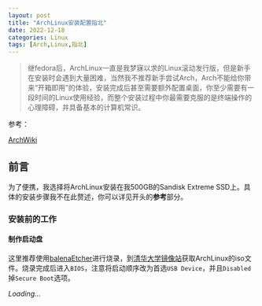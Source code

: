 ```yaml
---
layout: post
title: "ArchLinux安装配置指北"
date: 2022-12-18
categories: Linux
tags: [Arch,Linux,指北]
---
```

>继fedora后，ArchLinux一直是我梦寐以求的Linux滚动发行版，但是新手在安装时会遇到大量困难，当然我不推荐新手尝试Arch，Arch不能给你带来“开箱即用”的体验，安装完成后甚至需要额外配置桌面，你至少需要有一段时间的Linux使用经验，而整个安装过程中你最需要克服的是终端操作的心理障碍，并具备基本的计算机常识。

参考：

[ArchWiki](https://wiki.archlinuxcn.org/wiki/%E5%AE%89%E8%A3%85%E6%8C%87%E5%8D%97)

## 前言

为了便携，我选择将ArchLinux安装在我500GB的Sandisk Extreme SSD上。具体的安装步骤我不在此赘述，你可以详见开头的**参考**部分。

### 安装前的工作

#### 制作启动盘

这里推荐使用[balenaEtcher](https://www.balena.io/etcher/)进行烧录，到[清华大学镜像站](https://mirrors.tuna.tsinghua.edu.cn/archlinux/iso/)获取ArchLinux的iso文件。烧录完成后进入`BIOS`，注意将启动顺序改为首选`USB Device`，并且`Disabled`掉`Secure Boot`选项。

*Loading...*
